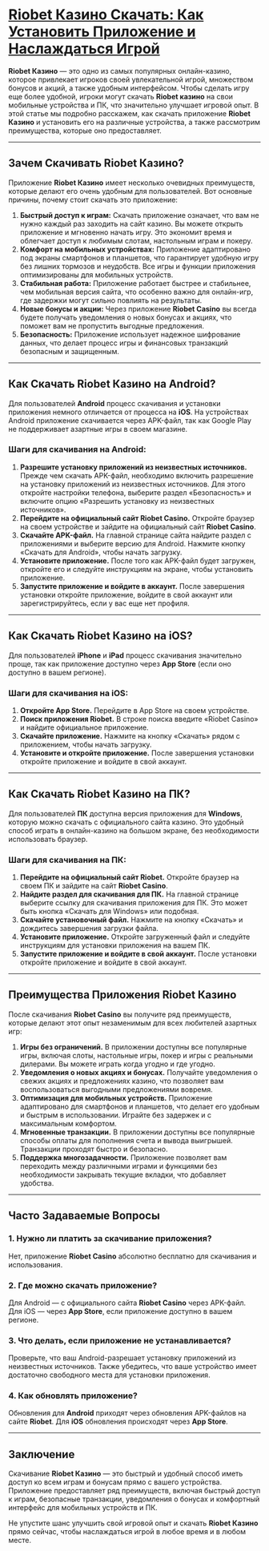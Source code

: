 # [Riobet Казино Скачать: Как Установить Приложение и Наслаждаться Игрой](https://brandplay.link/7xBLTPyj)

**Riobet Казино** — это одно из самых популярных онлайн-казино, которое привлекает игроков своей увлекательной игрой, множеством бонусов и акций, а также удобным интерфейсом. Чтобы сделать игру еще более удобной, игроки могут скачать **Riobet казино** на свои мобильные устройства и ПК, что значительно улучшает игровой опыт. В этой статье мы подробно расскажем, как скачать приложение **Riobet Казино** и установить его на различные устройства, а также рассмотрим преимущества, которые оно предоставляет.

***

## Зачем Скачивать Riobet Казино?

Приложение **Riobet Казино** имеет несколько очевидных преимуществ, которые делают его очень удобным для пользователей. Вот основные причины, почему стоит скачать это приложение:

1. **Быстрый доступ к играм:**
   Скачать приложение означает, что вам не нужно каждый раз заходить на сайт казино. Вы можете открыть приложение и мгновенно начать игру. Это экономит время и облегчает доступ к любимым слотам, настольным играм и покеру.
2. **Комфорт на мобильных устройствах:**
   Приложение адаптировано под экраны смартфонов и планшетов, что гарантирует удобную игру без лишних тормозов и неудобств. Все игры и функции приложения оптимизированы для мобильных устройств.
3. **Стабильная работа:**
   Приложение работает быстрее и стабильнее, чем мобильная версия сайта, что особенно важно для онлайн-игр, где задержки могут сильно повлиять на результаты.
4. **Новые бонусы и акции:**
   Через приложение **Riobet Casino** вы всегда будете получать уведомления о новых бонусах и акциях, что поможет вам не пропустить выгодные предложения.
5. **Безопасность:**
   Приложение использует надежное шифрование данных, что делает процесс игры и финансовых транзакций безопасным и защищенным.

***

## Как Скачать Riobet Казино на Android?

Для пользователей **Android** процесс скачивания и установки приложения немного отличается от процесса на **iOS**. На устройствах Android приложение скачивается через APK-файл, так как Google Play не поддерживает азартные игры в своем магазине.

### Шаги для скачивания на Android:

1. **Разрешите установку приложений из неизвестных источников.**
   Прежде чем скачать APK-файл, необходимо включить разрешение на установку приложений из неизвестных источников. Для этого откройте настройки телефона, выберите раздел «Безопасность» и включите опцию «Разрешить установку из неизвестных источников».
2. **Перейдите на официальный сайт Riobet Casino.**
   Откройте браузер на своем устройстве и зайдите на официальный сайт **Riobet Casino**.
3. **Скачайте APK-файл.**
   На главной странице сайта найдите раздел с приложениями и выберите версию для Android. Нажмите кнопку «Скачать для Android», чтобы начать загрузку.
4. **Установите приложение.**
   После того как APK-файл будет загружен, откройте его и следуйте инструкциям на экране, чтобы установить приложение.
5. **Запустите приложение и войдите в аккаунт.**
   После завершения установки откройте приложение, войдите в свой аккаунт или зарегистрируйтесь, если у вас еще нет профиля.

***

## Как Скачать Riobet Казино на iOS?

Для пользователей **iPhone** и **iPad** процесс скачивания значительно проще, так как приложение доступно через **App Store** (если оно доступно в вашем регионе).

### Шаги для скачивания на iOS:

1. **Откройте App Store.**
   Перейдите в App Store на своем устройстве.
2. **Поиск приложения Riobet.**
   В строке поиска введите «Riobet Casino» и найдите официальное приложение.
3. **Скачайте приложение.**
   Нажмите на кнопку «Скачать» рядом с приложением, чтобы начать загрузку.
4. **Установите и откройте приложение.**
   После завершения установки откройте приложение и войдите в свой аккаунт.

***

## Как Скачать Riobet Казино на ПК?

Для пользователей **ПК** доступна версия приложения для **Windows**, которую можно скачать с официального сайта казино. Это удобный способ играть в онлайн-казино на большом экране, без необходимости использовать браузер.

### Шаги для скачивания на ПК:

1. **Перейдите на официальный сайт Riobet.**
   Откройте браузер на своем ПК и зайдите на сайт **Riobet Casino**.
2. **Найдите раздел для скачивания для ПК.**
   На главной странице выберите ссылку для скачивания приложения для ПК. Это может быть кнопка «Скачать для Windows» или подобная.
3. **Скачайте установочный файл.**
   Нажмите на кнопку «Скачать» и дождитесь завершения загрузки файла.
4. **Установите приложение.**
   Откройте загруженный файл и следуйте инструкциям для установки приложения на вашем ПК.
5. **Запустите приложение и войдите в свой аккаунт.**
   После установки откройте приложение и войдите в свой аккаунт.

***

## Преимущества Приложения Riobet Казино

После скачивания **Riobet Casino** вы получите ряд преимуществ, которые делают этот опыт незаменимым для всех любителей азартных игр:

1. **Игры без ограничений.**
   В приложении доступны все популярные игры, включая слоты, настольные игры, покер и игры с реальными дилерами. Вы можете играть когда угодно и где угодно.
2. **Уведомления о новых акциях и бонусах.**
   Получайте уведомления о свежих акциях и предложениях казино, что позволяет вам воспользоваться выгодными предложениями вовремя.
3. **Оптимизация для мобильных устройств.**
   Приложение адаптировано для смартфонов и планшетов, что делает его удобным и быстрым в использовании. Играйте без задержек и с максимальным комфортом.
4. **Мгновенные транзакции.**
   В приложении доступны все популярные способы оплаты для пополнения счета и вывода выигрышей. Транзакции проходят быстро и безопасно.
5. **Поддержка многозадачности.**
   Приложение позволяет вам переходить между различными играми и функциями без необходимости закрывать текущие вкладки, что добавляет удобства.

***

## Часто Задаваемые Вопросы

### 1. Нужно ли платить за скачивание приложения?

Нет, приложение **Riobet Casino** абсолютно бесплатно для скачивания и использования.

### 2. Где можно скачать приложение?

Для Android — с официального сайта **Riobet Casino** через APK-файл. Для iOS — через **App Store**, если приложение доступно в вашем регионе.

### 3. Что делать, если приложение не устанавливается?

Проверьте, что ваш Android-разрешает установку приложений из неизвестных источников. Также убедитесь, что ваше устройство имеет достаточно свободного места для установки приложения.

### 4. Как обновлять приложение?

Обновления для **Android** приходят через обновления APK-файлов на сайте **Riobet**. Для **iOS** обновления происходят через **App Store**.

***

## Заключение

Скачивание **Riobet Казино** — это быстрый и удобный способ иметь доступ ко всем играм и бонусам прямо с вашего устройства. Приложение предоставляет ряд преимуществ, включая быстрый доступ к играм, безопасные транзакции, уведомления о бонусах и комфортный интерфейс для мобильных устройств и ПК.

Не упустите шанс улучшить свой игровой опыт и скачать **Riobet Казино** прямо сейчас, чтобы наслаждаться игрой в любое время и в любом месте.
